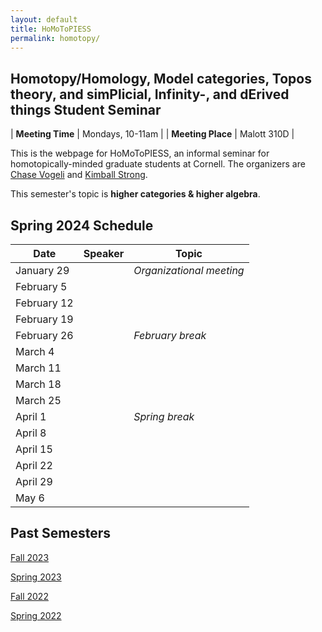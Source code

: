 ```yaml
---
layout: default
title: HoMoToPIESS
permalink: homotopy/
---
```

## **Ho**motopy/**Ho**mology, **Mo**del categories, **To**pos theory, and sim**P**licial, **I**nfinity-, and d**E**rived things **S**tudent **S**eminar

| __Meeting Time__ | Mondays, 10-11am |
| __Meeting Place__ | Malott 310D |

This is the webpage for HoMoToPIESS, an informal seminar for homotopically-minded graduate students at Cornell. The organizers are [Chase Vogeli](https://chasevoge.li/) and [Kimball Strong](https://e.math.cornell.edu/people/Kimball_Strong/).

This semester's topic is __higher categories & higher algebra__.

## Spring 2024 Schedule

| Date | Speaker | Topic |
| --- | --- | --- |
| January 29  | | *Organizational meeting* |
| February 5  | | |
| February 12 | | |
| February 19 | | |
| February 26 | | *February break* |
| March 4 | | |
| March 11 | | |
| March 18 | | |
| March 25 | | |
| April 1 | | *Spring break* |
| April 8 | | |
| April 15 | | |
| April 22 | | |
| April 29 | | |
| May 6 | | |

## Past Semesters

[Fall 2023](fa23.html)

[Spring 2023](sp23.html)

[Fall 2022](fa22.html)

[Spring 2022](sp22.html)
